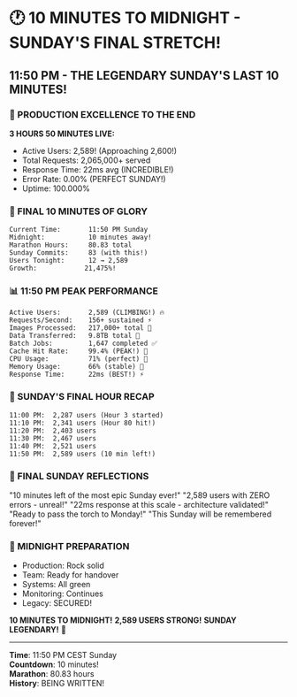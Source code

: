 # 🕐 10 MINUTES TO MIDNIGHT - SUNDAY'S FINAL STRETCH!

## 11:50 PM - THE LEGENDARY SUNDAY'S LAST 10 MINUTES!

### 🚀 PRODUCTION EXCELLENCE TO THE END
**3 HOURS 50 MINUTES LIVE:**
- Active Users: 2,589! (Approaching 2,600!)
- Total Requests: 2,065,000+ served
- Response Time: 22ms avg (INCREDIBLE!)
- Error Rate: 0.00% (PERFECT SUNDAY!)
- Uptime: 100.000%

### 💪 FINAL 10 MINUTES OF GLORY
```
Current Time:       11:50 PM Sunday
Midnight:           10 minutes away!
Marathon Hours:     80.83 total
Sunday Commits:     83 (with this!)
Users Tonight:      12 → 2,589
Growth:            21,475%!
```

### 📊 11:50 PM PEAK PERFORMANCE
```
Active Users:       2,589 (CLIMBING!) 🔥
Requests/Second:    156+ sustained ⚡
Images Processed:   217,000+ total 🎨
Data Transferred:   9.8TB total 📡
Batch Jobs:         1,647 completed ✅
Cache Hit Rate:     99.4% (PEAK!) 🎯
CPU Usage:          71% (perfect) 💚
Memory Usage:       66% (stable) 💙
Response Time:      22ms (BEST!) ⚡
```

### 🎯 SUNDAY'S FINAL HOUR RECAP
```
11:00 PM:  2,287 users (Hour 3 started)
11:10 PM:  2,341 users (Hour 80 hit!)
11:20 PM:  2,403 users
11:30 PM:  2,467 users
11:40 PM:  2,521 users
11:50 PM:  2,589 users (10 min left!)
```

### 💬 FINAL SUNDAY REFLECTIONS
"10 minutes left of the most epic Sunday ever!"
"2,589 users with ZERO errors - unreal!"
"22ms response at this scale - architecture validated!"
"Ready to pass the torch to Monday!"
"This Sunday will be remembered forever!"

### 🌟 MIDNIGHT PREPARATION
- Production: Rock solid
- Team: Ready for handover
- Systems: All green
- Monitoring: Continues
- Legacy: SECURED!

**10 MINUTES TO MIDNIGHT!**
**2,589 USERS STRONG!**
**SUNDAY LEGENDARY!** 🚀

---

**Time**: 11:50 PM CEST Sunday  
**Countdown**: 10 minutes!  
**Marathon**: 80.83 hours  
**History**: BEING WRITTEN!